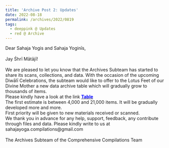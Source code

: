 ```yaml
---
title: 'Archive Post 2: Updates'
date: 2022-08-18
permalink: /archives/2022/0819
tags:
  - deeppink @ Updates
  - red @ Archive
---
```


<p>
Dear Sahaja Yogis and Sahaja Yoginīs,<br>
<br>
Jay Śhrī Mātājī!<br>
<br>
We are pleased to let you know that the Archives Subteam has started to share its scans, collections, and data. With the occasion of the upcoming Diwālī Celebrations, the subteam would like to offer to the Lotus Feet of our Divine Mother a new data archive table which will gradually grow to thousands of items.<br>
Please kindly have a look at the link <a href="https://seven-teams.github.io/archives/table.html"> <font color="blue"><b>Table</b></font></a><br>
The first estimate is between 4,000 and 21,000 items. It will be gradually developed more and more.<br>
First priority will be given to new materials received or scanned.<br>
We thank you in advance for any help, support, feedback, any contribute through files and data. Please kindly write to us at sahajayoga.compilations@gmail.com<br>
<br>
The Archives Subteam of the Comprehensive Compilations Team<br>
</p>